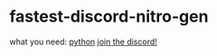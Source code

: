 # fastest-discord-nitro-gen
what you need:
[python](https://python.org)
[join the discord!](https://discord.gg/qyW93qtyWh)
